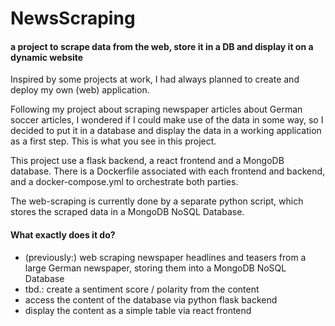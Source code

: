 # NewsScraping 


#### a project to scrape data from the web, store it in a DB and display it on a dynamic website

Inspired by some projects at work, I had always planned to create and deploy my own (web) application. 

Following my project about scraping newspaper articles about German soccer articles, I wondered if I could make use of the data in some way, so I decided to put it in a database and display the data in a working application as a first step. This is what you see in this project.

This project use a flask backend, a react frontend and a MongoDB database. There is a Dockerfile associated with each frontend and backend, and a docker-compose.yml to orchestrate both parties.

The web-scraping is currently done by a separate python script, which stores the scraped data in a MongoDB NoSQL Database.

#### What exactly does it do?

- (previously:) web scraping newspaper headlines and teasers from a large German newspaper, storing them into a MongoDB NoSQL Database
- tbd.: create a sentiment score / polarity from the content
- access the content of the database via python flask backend 
- display the content as a simple table via react frontend

